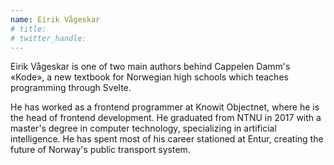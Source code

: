 ```yaml
---
name: Eirik Vågeskar
# title: 
# twitter_handle: 
---
```

Eirik Vågeskar is one of two main authors behind Cappelen Damm's «Kode», a new textbook for Norwegian high schools which teaches programming through Svelte. 

He has worked as a frontend programmer at Knowit Objectnet, where he is the head of frontend development. He graduated from NTNU in 2017 with a master's degree in computer technology, specializing in artificial intelligence. He has spent most of his career stationed at Entur, creating the future of Norway's public transport system.
